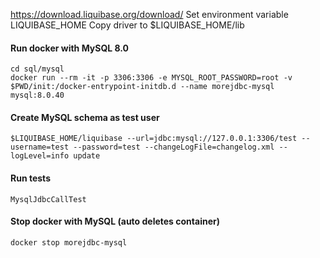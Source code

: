 
https://download.liquibase.org/download/
Set environment variable LIQUIBASE_HOME
Copy driver to $LIQUIBASE_HOME/lib

#### Run docker with MySQL 8.0
```shell
cd sql/mysql
docker run --rm -it -p 3306:3306 -e MYSQL_ROOT_PASSWORD=root -v $PWD/init:/docker-entrypoint-initdb.d --name morejdbc-mysql mysql:8.0.40
```

#### Create MySQL schema as test user
```shell
$LIQUIBASE_HOME/liquibase --url=jdbc:mysql://127.0.0.1:3306/test --username=test --password=test --changeLogFile=changelog.xml --logLevel=info update
```

#### Run tests
```
MysqlJdbcCallTest
```

#### Stop docker with MySQL (auto deletes container)
```shell
docker stop morejdbc-mysql
```
